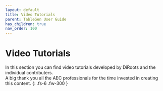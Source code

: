 ```yaml
---
layout: default
title: Video Tutorials
parent: TableGen User Guide
has_children: true
nav_order: 100
---
```


# Video Tutorials

In this section you can find video tutorials developed by DiRoots and the individual contributers.  
A big thank you all the AEC professionals for the time invested in creating this content.
{: .fs-6 .fw-300 }
